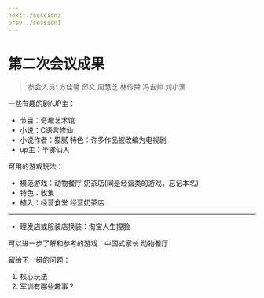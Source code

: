 ```yaml
---
next:./session3
prev:./session1
---
```




# 第二次会议成果

<MyViews />

> 参会人员: 方佳馨 邱文 周慧芝 林传舜 冯吉帅 刘小漓



一些有趣的剧/UP主：

+ 节目：奇趣艺术馆
+ 小说：C语言修仙
+ 小说作者：猫腻  特色：许多作品被改编为电视剧
+ up主：半佛仙人

可用的游戏玩法：

+ 模范游戏：动物餐厅  奶茶店(同是经营类的游戏，忘记本名)
+ 特色：收集
+ 植入：经营食堂  经营奶茶店

---

+ 理发店或服装店换装：淘宝人生捏脸

可以进一步了解和参考的游戏：中国式家长 动物餐厅



留给下一组的问题：

1. 核心玩法
2. 军训有哪些趣事？

<MyValine />